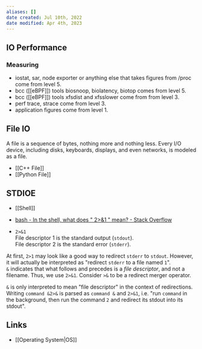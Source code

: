 ```yaml
---
aliases: []
date created: Jul 10th, 2022
date modified: Apr 4th, 2023
---
```


## IO Performance

### Measuring
- iostat, sar, node exporter or anything else that takes figures from /proc come from level 5.
- bcc ([[eBPF]]) tools biosnoop, biolatency, biotop comes from level 5.
- bcc ([[eBPF]]) tools xfsdist and xfsslower come from from level 3.
- perf trace, strace come from level 3.
- application figures come from level 1.

## File IO
A file is a sequence of bytes, nothing more and nothing less. Every I/O device, including disks, keyboards, displays, and even networks, is modeled as a file.  
- [[C++ File]]  
- [[Python File]]

## STDIOE
- [[Shell]]  
- [bash - In the shell, what does " 2>&1 " mean? - Stack Overflow](https://stackoverflow.com/questions/818255/in-the-shell-what-does-21-mean)

- `2>&1`  
File descriptor 1 is the standard output (`stdout`).  
File descriptor 2 is the standard error (`stderr`).

At first, `2>1` may look like a good way to redirect `stderr` to `stdout`. However, it will actually be interpreted as "redirect `stderr` to a file named `1`".  
`&` indicates that what follows and precedes is a _file descriptor_, and not a filename. Thus, we use `2>&1`. Consider `>&` to be a redirect merger operator.

`&` is only interpreted to mean "file descriptor" in the context of redirections. Writing `command &2>&` is parsed as `command &` and `2>&1`, i.e. "run `command` in the background, then run the command `2` and redirect its stdout into its stdout".

## Links
- [[Operating System|OS]]
